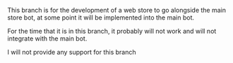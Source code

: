 This branch is for the development of a web store to go alongside the main store bot, at some point it will be implemented into the main bot.

For the time that it is in this branch, it probably will not work and will not integrate with the main bot. 

I will not provide any support for this branch